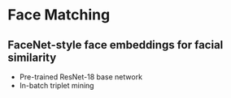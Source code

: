 # Face Matching

## FaceNet-style face embeddings for facial similarity

- Pre-trained ResNet-18 base network
- In-batch triplet mining

